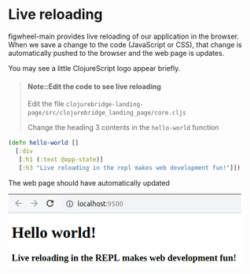 # Live reloading

figwheel-main provides live reloading of our application in the browser.  When we save a change to the code (JavaScript or CSS), that change is automatically pushed to the browser and the web page is updates.

You may see a little ClojureScript logo appear briefly.


> #### Note::Edit the code to see live reloading
> Edit the file `clojurebridge-landing-page/src/clojurebridge_landing_page/core.cljs`
>
> Change the heading 3 contents in the `hello-world` function
```clojure
(defn hello-world []
  [:div
   [:h1 (:text @app-state)]
   [:h3 "Live reloading in the repl makes web development fun!"]])
```

The web page should have automatically updated

![ClojureScript project - live reloading website](/images/cljs-website-run--webpage-live-reloading.png)
